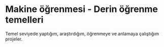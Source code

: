 # Makine öğrenmesi - Derin öğrenme temelleri
Temel seviyede yaptığım, araştırdığım, öğrenmeye ve anlamaya çalıştığım projeler.
